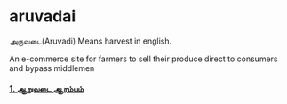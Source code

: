 # aruvadai
அருவடை(Aruvadi) Means harvest in english.

An e-commerce site for farmers to sell their produce direct to consumers and bypass middlemen


#### [1. ஆறுவடை ஆரம்பம்](chapters/aruvadai_aarambam.md)


